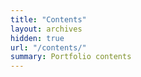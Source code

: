```yaml
---
title: "Contents"
layout: archives
hidden: true
url: "/contents/"
summary: Portfolio contents
---
```

